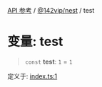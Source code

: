 [API 参考](../wiki/Home) / [@142vip/nest](../wiki/@142vip.nest) / test

# 变量: test

> `const` **test**: `1` = `1`

定义于: [index.ts:1](https://github.com/142vip/core-x/blob/58a4aca72f73ebc92491a458c9b83754486dc296/packages/nest/src/index.ts#L1)
